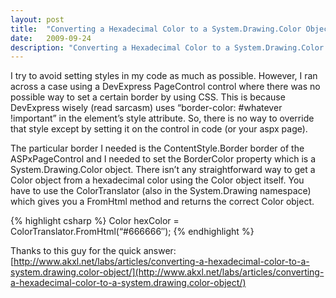 ```yaml
---
layout: post
title:  "Converting a Hexadecimal Color to a System.Drawing.Color Object"
date:   2009-09-24
description: "Converting a Hexadecimal Color to a System.Drawing.Color Object"
---
```

I try to avoid setting styles in my code as much as possible. However, I ran across a case using a DevExpress PageControl control where there was no possible way to set a certain border by using CSS. This is because DevExpress wisely (read sarcasm) uses “border-color: #whatever !important” in the element’s style attribute. So, there is no way to override that style except by setting it on the control in code (or your aspx page).

The particular border I needed is the ContentStyle.Border border of the ASPxPageControl and I needed to set the BorderColor property which is a System.Drawing.Color object. There isn’t any straightforward way to get a Color object from a hexadecimal color using the Color object itself. You have to use the ColorTranslator (also in the System.Drawing namespace) which gives you a FromHtml method and returns the correct Color object.

{% highlight csharp %}
Color hexColor = ColorTranslator.FromHtml(“#666666″);
{% endhighlight %}

Thanks to this guy for the quick answer:
[http://www.akxl.net/labs/articles/converting-a-hexadecimal-color-to-a-system.drawing.color-object/](http://www.akxl.net/labs/articles/converting-a-hexadecimal-color-to-a-system.drawing.color-object/)